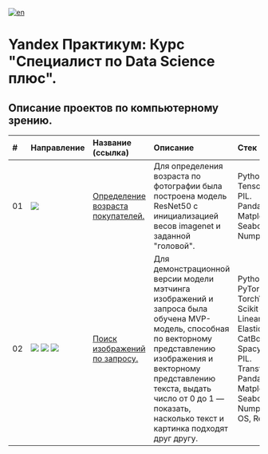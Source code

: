 [![en](https://img.shields.io/badge/lang-en-red.svg)](README.en.md)


# Yandex Практикум: Курс "Специалист по Data Science плюс".

## Описание проектов по компьютерному зрению.
| # | Направление | Название (ссылка) | Описание | Стек |
|:--|:--|:--|:--|:--|
| 01 |![](https://img.shields.io/badge/CV-367539) | [Определение возраста покупателей.](https://github.com/mrBrain101/Yandex_Practicum_projects/tree/677e8370dee0aadea6a333ea7df9ac2beb0f571f/CV_Age_by_Photo_Prediction)| Для определения возраста по фотографии была построена модель ResNet50 c инициализацией весов imagenet и заданной "головой".|Python.<br>Tensorflow.<br>PIL.<br>Pandas.<br>Matplotlib, Seaborn.<br>Numpy.|
| 02| ![](https://img.shields.io/badge/CV-367539) ![](https://img.shields.io/badge/NLP-323ea8) ![](https://img.shields.io/badge/ML-753636)| [Поиск изображений по запросу.](https://github.com/mrBrain101/Yandex_Practicum_projects/tree/677e8370dee0aadea6a333ea7df9ac2beb0f571f/CV_NLP_Prompt_image_matching)| Для демонстрационной версии модели мэтчинга изображений и запроса была обучена MVP-модель, способная по векторному представлению изображения и векторному представлению текста, выдать число от 0 до 1 — показать, насколько текст и картинка подходят друг другу.| Python.<br>PyTorch, TorchVision. <br>Scikit-Learn: LinearRegression, ElasticNet. <br>CatBoostRegressor.<br>Spacy.<br>PIL.<br>Transformers.<br>Pandas. <br>Matplotlib, Seaborn. <br>Numpy. <br>OS, Requests.|
